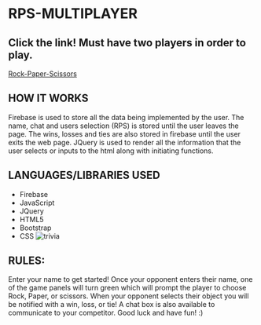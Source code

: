 # RPS-MULTIPLAYER

## Click the link! Must have two players in order to play.
[Rock-Paper-Scissors](https://jmichael96.github.io/RPS-MULTIPLAYER/)

## HOW IT WORKS
  Firebase is used to store all the data being implemented by the user. The name, chat and users selection (RPS) 
  is stored until the user leaves the page. The wins, losses and ties are also stored in firebase until the user exits the web page.
  JQuery is used to render all the information that the user selects or inputs to the html along with initiating functions.
  
## LANGUAGES/LIBRARIES USED 
- Firebase
- JavaScript 
- JQuery
- HTML5 
- Bootstrap 
- CSS 
![trivia](https://user-images.githubusercontent.com/40511023/48927727-2ce13400-ee9e-11e8-90fd-ffb11f11178e.PNG)


## RULES:
Enter your name to get started! Once your opponent enters their name, one of the game panels will turn green which will prompt the player to choose Rock, Paper, or scissors. When your opponent selects their object you will be notified with a win, loss, or tie! 
A chat box is also available to communicate to your competitor.
Good luck and have fun! :)

